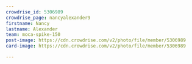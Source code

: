 ```yaml
---
crowdrise_id: 5306989
crowdrise_page: nancyalexander9
firstname: Nancy 
lastname: Alexander
team: moca-spike-150
post-image: https://cdn.crowdrise.com/v2/photo/file/member/5306989
card-image: https://cdn.crowdrise.com/v2/photo/file/member/5306989

---
```

